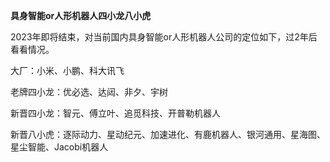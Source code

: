 **具身智能or人形机器人四小龙八小虎**

2023年即将结束，对当前国内具身智能or人形机器人公司的定位如下，过2年后看看情况。

大厂：小米、小鹏、科大讯飞

老牌四小龙：优必选、达闼、非夕、宇树

新晋四小龙：智元、傅立叶、追觅科技、开普勒机器人

新晋八小虎：逐际动力、星动纪元、加速进化、有鹿机器人、银河通用、星海图、星尘智能、Jacobi机器人


